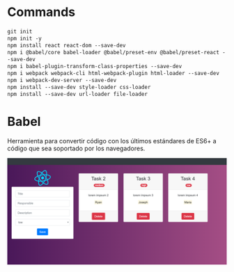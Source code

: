 # Commands

```
git init
npm init -y
npm install react react-dom --save-dev
npm i @babel/core babel-loader @babel/preset-env @babel/preset-react --save-dev
npm i babel-plugin-transform-class-properties --save-dev
npm i webpack webpack-cli html-webpack-plugin html-loader --save-dev
npm i webpack-dev-server --save-dev
npm install --save-dev style-loader css-loader
npm install --save-dev url-loader file-loader
```

# Babel
Herramienta para convertir código con los últimos estándares de ES6+ a código que sea soportado por los navegadores.

<img src="to-do-list.png" alt="to-do.list" />
